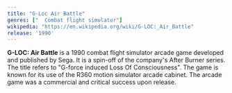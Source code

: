 ```yaml
---
title: "G-Loc Air Battle"
genres: ["	Combat flight simulator"]
wikipedia: "https://en.wikipedia.org/wiki/G-LOC:_Air_Battle"
release: '1990'
---
```

**G-LOC: Air Battle** is a 1990 combat flight simulator arcade game developed and published by Sega. It is a spin-off of the company's After Burner series. The title refers to "G-force induced Loss Of Consciousness". The game is known for its use of the R360 motion simulator arcade cabinet. The arcade game was a commercial and critical success upon release. 